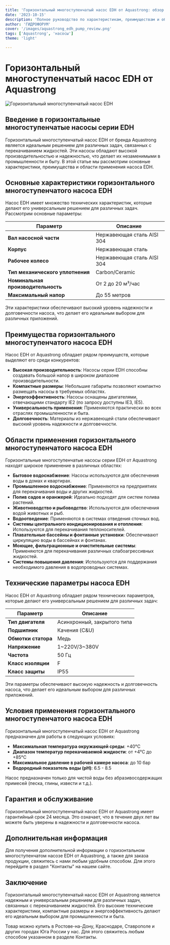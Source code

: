```yaml
---
title: 'Горизонтальный многоступенчатый насос EDH от Aquastrong: обзор и применение'
date: '2023-10-15'
description: 'Полное руководство по характеристикам, преимуществам и областям применения горизонтального многоступенчатого насоса EDH бренда Aquastrong.'
author: 'ГИДРОФОРУМ'
cover: '/images/aquastrong_edh_pump_review.png'
tags: ['Aquastrong', 'насосы']
theme: 'light'

---
```


# Горизонтальный многоступенчатый насос EDH от Aquastrong

![Горизонтальный многоступенчатый насос EDH](/images/aquastrong_edh_pump_review.png)

## Введение в горизонтальные многоступенчатые насосы серии EDH

Горизонтальный многоступенчатый насос EDH от бренда Aquastrong является идеальным решением для различных задач, связанных с перекачиванием жидкостей. Эти насосы обладают высокой производительностью и надежностью, что делает их незаменимыми в промышленности и быту. В этой статье мы рассмотрим основные характеристики, преимущества и области применения насоса EDH.

## Основные характеристики горизонтального многоступенчатого насоса EDH

Насос EDH имеет множество технических характеристик, которые делают его универсальным решением для различных задач. Рассмотрим основные параметры:

| Параметр                         | Описание                                            |
|----------------------------------|-----------------------------------------------------|
| **Вал насосной части**          | Нержавеющая сталь AISI 304                        |
| **Корпус**                       | Нержавеющая сталь                                    |
| **Рабочее колесо**               | Нержавеющая сталь AISI 304                          |
| **Тип механического уплотнения** | Carbon/Ceramic                                      |
| **Номинальная производительность** | От 2 до 20 м³/час                              |
| **Максимальный напор**          | До 55 метров                                       |

Эти характеристики обеспечивают высокий уровень надежности и долговечности насоса, что делает его идеальным выбором для различных приложений.

## Преимущества горизонтального многоступенчатого насоса EDH

Насос EDH от Aquastrong обладает рядом преимуществ, которые выделяют его среди конкурентов:

- **Высокая производительность**: Насосы серии EDH способны создавать большой напор в широком диапазоне производительности.
- **Компактные размеры**: Небольшие габариты позволяют компактно размещать насосы в требуемых областях.
- **Энергоэффективность**: Насосы оснащены двигателями, отвечающими стандарту IE2 (по запросу доступны IE3, IE5).
- **Универсальность применения**: Применяются практически во всех отраслях промышленности и быта.
- **Долговечность**: Материалы из нержавеющей стали обеспечивают высокий уровень надежности и долговечности.

## Области применения горизонтального многоступенчатого насоса EDH

Горизонтальные многоступенчатые насосы серии EDH от Aquastrong находят широкое применение в различных областях:

- **Бытовое водоснабжение**: Насосы используются для обеспечения воды в домах и квартирах.
- **Промышленное водоснабжение**: Применяются на предприятиях для перекачивания воды и других жидкостей.
- **Полив садов и оранжерей**: Идеально подходят для систем полива растений.
- **Животноводство и рыбоводство**: Используются для обеспечения водой животных и рыб.
- **Водоотведение**: Применяются в системах отведения сточных вод.
- **Системы центрального кондиционирования и отопления**: Используются для перекачивания теплоносителей.
- **Плавательные бассейны и фонтанные установки**: Обеспечивают циркуляцию воды в бассейнах и фонтанах.
- **Моющие, фильтрационные и очистительные системы**: Применяются для перекачивания различных слабоагрессивных жидкостей.
- **Системы повышения давления**: Используются для поддержания необходимого давления в водопроводных системах.

## Технические параметры насоса EDH

Насос EDH от Aquastrong обладает рядом технических параметров, которые делают его универсальным решением для различных задач:

| Параметр                         | Описание                                            |
|----------------------------------|-----------------------------------------------------|
| **Тип двигателя**                | Асинхронный, закрытого типа                      |
| **Подшипник**                    | Качения (C&U)                                      |
| **Обмотки статора**              | Медь                                                |
| **Напряжение**                  | 1~220V/3~380V                                       |
| **Частота**                      | 50 Гц                                              |
| **Класс изоляции**               | F                                                  |
| **Класс защиты**                | IP55                                               |

Эти параметры обеспечивают высокую надежность и долговечность насоса, что делает его идеальным выбором для различных приложений.

## Условия применения горизонтального многоступенчатого насоса EDH

Горизонтальный многоступенчатый насос EDH от Aquastrong предназначен для работы в следующих условиях:

- **Максимальная температура окружающей среды**: +40°C
- **Диапазон температур перекачиваемой жидкости**: от +4°C до +85°C
- **Максимальное давление в рабочей камере насоса**: до 10 бар
- **Водородный показатель воды (pH)**: 6.5 - 8.5

Насос предназначен только для чистой воды без абразивосодержащих примесей (песка, глины, извести и т.д.).

## Гарантия и обслуживание

Горизонтальный многоступенчатый насос EDH от Aquastrong имеет гарантийный срок 24 месяца. Это означает, что в течение двух лет вы можете быть уверены в надежности и долговечности насоса.

## Дополнительная информация

Для получения дополнительной информации о горизонтальном многоступенчатом насозе EDH от Aquastrong, а также для заказа продукции, свяжитесь с нами любым удобным способом. Для этого перейдите в раздел "Контакты" на нашем сайте.

## Заключение

Горизонтальный многоступенчатый насос EDH от Aquastrong является надежным и универсальным решением для различных задач, связанных с перекачиванием жидкостей. Его высокие технические характеристики, компактные размеры и энергоэффективность делают его идеальным выбором для промышленности и быта.

Товар можно купить в Ростове-на-Дону, Краснодаре, Ставрополе и других городах Юга России у нас. Для этого свяжитесь любым способом указанном в разделе Контакты.